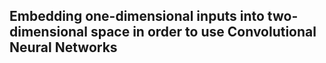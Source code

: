 ## Embedding one-dimensional inputs into two-dimensional space in order to use Convolutional Neural Networks


